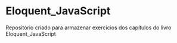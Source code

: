 # Eloquent_JavaScript
Repositório criado para armazenar exercícios dos capítulos do livro Eloquent_JavaScript

